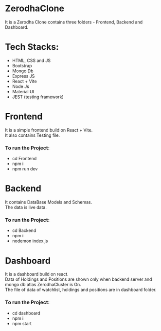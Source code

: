 # ZerodhaClone

It is a Zerodha Clone contains three folders - Frontend, Backend and Dashboard.

<h1> Tech Stacks: </h1>

- HTML, CSS and JS
- Bootstrap
- Mongo Db
- Express JS
- React + Vite
- Node Js
- Material UI
- JEST (testing framework)

<h1> Frontend </h1>

It is a simple frontend build on React + Vite.  <br>
It also contains Testing file.

<h3>To run the Project:</h3> 

- cd Frontend              <br>
- npm i                    <br>
- npm run dev              <br>

<h1> Backend </h1>

It contains DataBase Models and Schemas.  <br>
The data is live data.

<h3>To run the Project:</h3> 

- cd Backend                <br>
- npm i                     <br>
- nodemon index.js          <br>

<h1> Dashboard </h1>

It is a dashboard build on react. <br>
Data of Holdings and Positions are shown only when backend server and mongo db atlas ZerodhaCluster is On. <br>
The file of data of watchlist, holdings and positions are in dashboard folder.

<h3>To run the Project:</h3> 

- cd dashboard            <br>
- npm i                   <br>
- npm start               <br>

